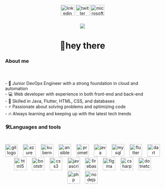 <br clear="both">

<div align="center">
  <img src="https://raw.githubusercontent.com/maurodesouza/profile-readme-generator/master/src/assets/icons/social/linkedin/default.svg" width="45" height="35" alt="linkedin logo"  />
  <img src="https://raw.githubusercontent.com/maurodesouza/profile-readme-generator/master/src/assets/icons/social/twitter/default.svg" width="45" height="35" alt="twitter logo"  />
  <img src="https://raw.githubusercontent.com/maurodesouza/profile-readme-generator/master/src/assets/icons/social/microsoft-outlook/default.svg" width="45" height="35" alt="microsoft-outlook logo"  />
</div>

###

<div align="center">
  <img src="https://visitor-badge.laobi.icu/badge?page_id=raneemaljabri.raneemaljabri&"  />
</div>

###

<h1 align="center">👋hey there</h1>

###

<h3 align="left">About me</h3>

###

<br clear="both">

<p align="left">-  🚀 Junior DevOps Engineer with a strong foundation in cloud and automation<br>- 💻 Web developer with experience in both front-end and back-end<br>- 🔹 Skilled in Java, Flutter, HTML, CSS, and databases<br>- ⚡ Passionate about solving problems and optimizing code<br>- 🔥 Always learning and keeping up with the latest tech trends</p>

###

<h3 align="left">🛠️Languages and tools</h3>

###

<br clear="both">

<div align="center">
  <img src="https://cdn.jsdelivr.net/gh/devicons/devicon/icons/git/git-original.svg" height="41" alt="git logo"  />
  <img width="9" />
  <img src="https://cdn.jsdelivr.net/gh/devicons/devicon/icons/azure/azure-original.svg" height="41" alt="azure logo"  />
  <img width="9" />
  <img src="https://cdn.jsdelivr.net/gh/devicons/devicon/icons/kubernetes/kubernetes-plain.svg" height="41" alt="kubernetes logo"  />
  <img width="9" />
  <img src="https://cdn.jsdelivr.net/gh/devicons/devicon/icons/ansible/ansible-original.svg" height="41" alt="ansible logo"  />
  <img width="9" />
  <img src="https://cdn.jsdelivr.net/gh/devicons/devicon/icons/prometheus/prometheus-original.svg" height="41" alt="prometheus logo"  />
  <img width="9" />
  <img src="https://cdn.jsdelivr.net/gh/devicons/devicon/icons/java/java-original.svg" height="41" alt="java logo"  />
  <img width="9" />
  <img src="https://cdn.jsdelivr.net/gh/devicons/devicon/icons/mysql/mysql-original.svg" height="41" alt="mysql logo"  />
  <img width="9" />
  <img src="https://cdn.jsdelivr.net/gh/devicons/devicon/icons/flutter/flutter-original.svg" height="41" alt="flutter logo"  />
  <img width="9" />
  <img src="https://cdn.jsdelivr.net/gh/devicons/devicon/icons/dart/dart-original.svg" height="41" alt="dart logo"  />
  <img width="9" />
  <img src="https://cdn.jsdelivr.net/gh/devicons/devicon/icons/html5/html5-original.svg" height="41" alt="html5 logo"  />
  <img width="9" />
  <img src="https://cdn.jsdelivr.net/gh/devicons/devicon/icons/bootstrap/bootstrap-original.svg" height="41" alt="bootstrap logo"  />
  <img width="9" />
  <img src="https://cdn.jsdelivr.net/gh/devicons/devicon/icons/css3/css3-original.svg" height="41" alt="css3 logo"  />
  <img width="9" />
  <img src="https://cdn.jsdelivr.net/gh/devicons/devicon/icons/javascript/javascript-original.svg" height="41" alt="javascript logo"  />
  <img width="9" />
  <img src="https://cdn.jsdelivr.net/gh/devicons/devicon/icons/firebase/firebase-plain.svg" height="41" alt="firebase logo"  />
  <img width="9" />
  <img src="https://cdn.jsdelivr.net/gh/devicons/devicon/icons/figma/figma-original.svg" height="41" alt="figma logo"  />
  <img width="9" />
  <img src="https://cdn.jsdelivr.net/gh/devicons/devicon/icons/csharp/csharp-original.svg" height="41" alt="csharp logo"  />
  <img width="9" />
  <img src="https://cdn.jsdelivr.net/gh/devicons/devicon/icons/dotnetcore/dotnetcore-original.svg" height="41" alt="dotnetcore logo"  />
  <img width="9" />
  <img src="https://cdn.jsdelivr.net/gh/devicons/devicon/icons/php/php-original.svg" height="41" alt="php logo"  />
  <img width="9" />
  <img src="https://cdn.jsdelivr.net/gh/devicons/devicon/icons/nodejs/nodejs-original.svg" height="41" alt="nodejs logo"  />
</div>

###

<div align="left">
</div>

###
